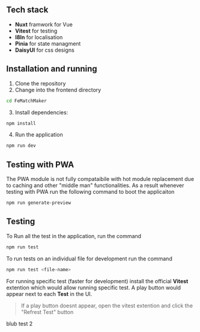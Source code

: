 ## Tech stack
- **Nuxt** framwork for Vue   
- **Vitest** for testing
- **I8ln** for localisation 
- **Pinia** for state managment
- **DaisyUI** for css designs

## Installation and running

1. Clone the repository
2. Change into the frontend directory

```bash
cd FeMatchMaker
```

3. Install dependencies: 
```bash
npm install
```
4. Run the application
```bash
npm run dev
```

## Testing with PWA
The PWA module is not fully compataibile with hot module replacement due to caching and other "middle man" functionalities. As a result whenever testing with PWA run the following command to boot the applicaiton
```bash
npm run generate-preview
```


## Testing
To Run all the test in the application, run the command
```bash
npm run test
```

To run tests on an individual file for development run the command
```bash
npm run test <file-name>
```
For running specific test (faster for development) install the official **Vitest** extention which would allow running specific test. A play button would appear next to each **Test** in the UI.

>If a play button doesnt appear, open the vitest extention and click the "Refrest Test" button

blub test 2